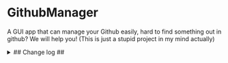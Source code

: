 # GithubManager
A GUI app that can manage your Github easily, hard to find something out in github? We will help you! (This is just a stupid project in my mind actually)
<details markdown="1">
<summary>## Change log ##</summary>
- Pre-Release-0.0.1: The first version that can actually work(GitHub OAuth, Login states check etc.) and have some pretty GUI(I think?).
<br/><br/>
- Pre-Release-0.0.1-F1: The patch of the last version. Fixed JavaFX initialization issue(#*Insert issue number here*) because **A F##KING DLL** !!
</details>
